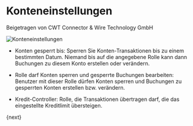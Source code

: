 # Konteneinstellungen
<span class="text-muted contributed-by">Beigetragen von CWT Connector & Wire Technology GmbH</span>

<img class="screenshot" alt="Konteneinstellungen" src="/assets/erpnext_docs/assets/img/accounts/account-settings.png">

* Konten gesperrt bis: Sperren Sie Konten-Transaktionen bis zu einem bestimmten Datum. Niemand bis auf die angegebene Rolle kann dann Buchungen zu diesem Konto erstellen oder verändern.

* Rolle darf Konten sperren und gesperrte Buchungen bearbeiten: Benutzer mit dieser Rolle dürfen Konten sperren und Buchungen zu gesperrten Konten erstellen bzw. verändern.

* Kredit-Controller: Rolle, die Transaktionen übertragen darf, die das eingestellte Kreditlimit übersteigen.

{next}
